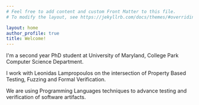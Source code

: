 ```yaml
---
# Feel free to add content and custom Front Matter to this file.
# To modify the layout, see https://jekyllrb.com/docs/themes/#overriding-theme-defaults

layout: home
author_profile: true
title: Welcome!
---
```


I'm a second year PhD student at University of Maryland, College Park Computer
Science Department.

I work with Leonidas Lampropoulos on the intersection of Property Based Testing,
Fuzzing and Formal Verification.

We are using Programming Languages techniques to advance testing and verification of software artifacts.

